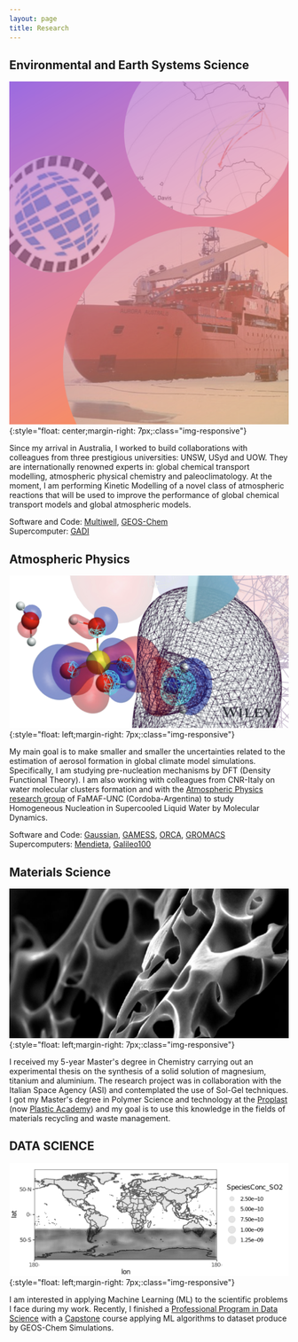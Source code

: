 ```yaml
---
layout: page
title: Research
---
```


## Environmental and Earth Systems Science 

![GEOS](/assets/img/GEOS.png){:style="float: center;margin-right: 7px;:class="img-responsive"} <br />

Since my arrival in Australia, I worked to build collaborations with colleagues from three prestigious universities: UNSW, USyd and UOW. They are internationally renowned experts in: global chemical transport modelling, atmospheric physical chemistry and paleoclimatology. At the moment, I am performing Kinetic Modelling of a novel class of atmospheric reactions that will be used to improve the performance of global chemical transport models and global atmospheric models. 

Software and Code: [Multiwell](https://clasp-research.engin.umich.edu/multiwell/), [GEOS-Chem](https://geos-chem.seas.harvard.edu/) <br />
Supercomputer: [GADI](https://nci.org.au/our-systems/hpc-systems)

## Atmospheric Physics 

![SFONDO](/assets/img/sfondo.png){:style="float: left;margin-right: 7px;:class="img-responsive"} <br />

My main goal is to make smaller and smaller the uncertainties related to the estimation of aerosol formation in global climate model simulations. Specifically, I am studying pre-nucleation mechanisms by DFT (Density Functional Theory). I am also working with colleagues from CNR-Italy on water molecular clusters formation and with the [Atmospheric Physics research group](https://www.famaf.unc.edu.ar/investigaci%C3%B3n/%C3%A1reas-de-investigaci%C3%B3n/f%C3%ADsica-ofi/f%C3%ADsica-de-la-atm%C3%B3sfera/) of FaMAF-UNC (Cordoba-Argentina) to study Homogeneous Nucleation in Supercooled Liquid Water by Molecular Dynamics.  

Software and Code: [Gaussian](https://gaussian.com/), [GAMESS](https://www.msg.chem.iastate.edu/gamess/), [ORCA](https://orcaforum.kofo.mpg.de/app.php/portal), [GROMACS](https://www.gromacs.org/About_Gromacs) <br />
Supercomputers: [Mendieta](https://ccad.unc.edu.ar/equipamiento/cluster-mendieta/), [Galileo100](https://www.hpc.cineca.it/hardware/galileo100)

## Materials Science

![PET](/assets/img/PET.PNG){:style="float: left;margin-right: 7px;:class="img-responsive"} <br />

I received my 5-year Master's degree in Chemistry carrying out an experimental thesis on the synthesis of a solid solution of magnesium, titanium and aluminium. The research project was in collaboration with the Italian Space Agency (ASI) and contemplated the use of Sol-Gel techniques. I got my Master's degree in Polymer Science and technology at the [Proplast](https://www.proplast.it/) (now [Plastic Academy](https://www.plasticsacademy.it/)) and my goal is to use this knowledge in the fields of materials recycling and waste management. 

## DATA SCIENCE 

![MAP](/assets/img/map.png){:style="float: left;margin-right: 7px;:class="img-responsive"} <br />


I am interested in applying Machine Learning (ML) to the scientific problems I face during my work. Recently, I finished a [Professional Program in Data Science](https://credentials.edx.org/records/programs/shared/a6ec23f56aa5460b96bf111bb9c2d6de/) with a [Capstone](https://github.com/PaoloSebas/DATA_SCIENCE/tree/main/CAPSTONE_CYO/GEOS_Chem) course applying ML algorithms to dataset produce by GEOS-Chem Simulations.
